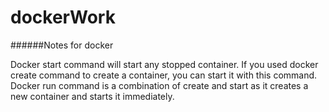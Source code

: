 # dockerWork

######Notes for docker

Docker start command will start any stopped container. If you used docker create command to create a container, you can start it with this command. Docker run command is a combination of create and start as it creates a new container and starts it immediately.

